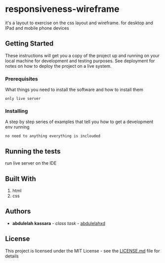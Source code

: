# responsiveness-wireframe

it's a layout to exercise on the css layout and wireframe. for desktop and IPad and mobile phone devices
## Getting Started

These instructions will get you a copy of the project up and running on your local machine for development and testing purposes. See deployment for notes on how to deploy the project on a live system.

### Prerequisites

What things you need to install the software and how to install them

```
only live server

```

### Installing

A step by step series of examples that tell you how to get a development env running

```
no need to anything everything is inclouded

```

## Running the tests

run live server on the IDE

## Built With

1. html
2. css


## Authors

* **abdulelah kassara** - *class task* - [abdulelahxd](https://github.com/abdulelahxd)

## License

This project is licensed under the MIT License - see the [LICENSE.md](LICENSE.md) file for details
